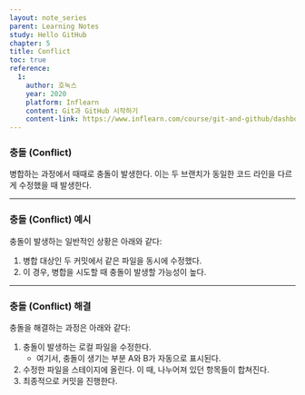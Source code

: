 ```yaml
---
layout: note_series
parent: Learning Notes
study: Hello GitHub
chapter: 5
title: Conflict
toc: true
reference:
  1: 
    author: 호눅스
    year: 2020
    platform: Inflearn
    content: Git과 GitHub 시작하기
    content-link: https://www.inflearn.com/course/git-and-github/dashboard
---
```

### 충돌 (Conflict)

병합하는 과정에서 때때로 충돌이 발생한다. 이는 두 브랜치가 동일한 코드 라인을 다르게 수정했을 때 발생한다.

---

### 충돌 (Conflict) 예시

충돌이 발생하는 일반적인 상황은 아래와 같다:

1. 병합 대상인 두 커밋에서 같은 파일을 동시에 수정했다.
2. 이 경우, 병합을 시도할 때 충돌이 발생할 가능성이 높다.

---

### 충돌 (Conflict) 해결

충돌을 해결하는 과정은 아래와 같다:

1. 충돌이 발생하는 로컬 파일을 수정한다.
   - 여기서, 충돌이 생기는 부분 A와 B가 자동으로 표시된다.
2. 수정한 파일을 스테이지에 올린다. 이 때, 나누어져 있던 항목들이 합쳐진다.
3. 최종적으로 커밋을 진행한다.
